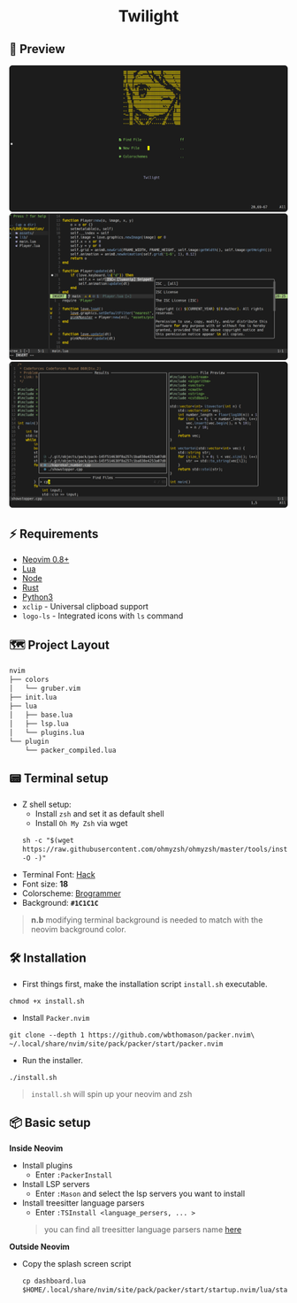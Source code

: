 <h1 align="center">
	Twilight
</h1>

## 🎴 **Preview**
![](assets/splash_screen.png)
![](assets/lsp_view.png)
![](assets/fzf_view.png)

## ⚡ **Requirements**
* [Neovim 0.8+](https://github.com/neovim/neovim/releases/tag/stable)
* [Lua](https://www.lua.org/)
* [Node](https://nodejs.org/en)
* [Rust](https://www.rust-lang.org/)
* [Python3](https://www.python.org/)
* `xclip` - Universal clipboad support
* `logo-ls` - Integrated icons with `ls` command 

## 🗺️ **Project Layout**
```
nvim
├── colors
│   └── gruber.vim
├── init.lua
├── lua
│   ├── base.lua
│   ├── lsp.lua
│   └── plugins.lua
└── plugin
    └── packer_compiled.lua
```

## 📟 **Terminal setup**
* Z shell setup:
	* Install `zsh` and set it as default shell
	* Install `Oh My Zsh` via wget
	```
	sh -c "$(wget https://raw.githubusercontent.com/ohmyzsh/ohmyzsh/master/tools/install.sh -O -)"
	```
* Terminal Font: [Hack](https://github.com/ryanoasis/nerd-fonts/releases/download/v2.3.3/Hack.zip)
* Font size: **18**
* Colorscheme: [Brogrammer](https://gogh-co.github.io/Gogh/)
* Background: **`#1C1C1C`**
> **n.b** modifying terminal background is needed to match with the neovim background color.

## 🛠️ **Installation**
* First things first, make the installation script `install.sh` executable.
```shell
chmod +x install.sh 
```
* Install `Packer.nvim`

```shell		
git clone --depth 1 https://github.com/wbthomason/packer.nvim\
~/.local/share/nvim/site/pack/packer/start/packer.nvim
```

* Run the installer.

```
./install.sh
```
> `install.sh` will spin up your neovim and zsh


## 📦 **Basic setup**

**Inside Neovim**

* Install plugins 
	* Enter `:PackerInstall`
* Install LSP servers
	* Enter `:Mason` and select the lsp servers you want to install
* Install treesitter language parsers
	* Enter `:TSInstall <language_persers, ... >`
	> you can find all treesitter language parsers name [here](https://github.com/nvim-treesitter/nvim-treesitter)

**Outside Neovim**

* Copy the splash screen script
	```sehll
	cp dashboard.lua $HOME/.local/share/nvim/site/pack/packer/start/startup.nvim/lua/startup/themes/dashboard.lua
	```

